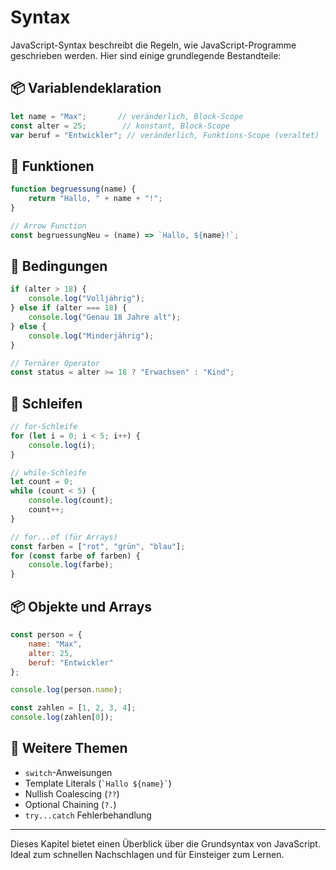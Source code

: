 # Syntax

JavaScript-Syntax beschreibt die Regeln, wie JavaScript-Programme geschrieben werden. Hier sind einige grundlegende Bestandteile:

## 📦 Variablendeklaration

```javascript
let name = "Max";       // veränderlich, Block-Scope
const alter = 25;        // konstant, Block-Scope
var beruf = "Entwickler"; // veränderlich, Funktions-Scope (veraltet)
```

## 🧠 Funktionen

```javascript
function begruessung(name) {
    return "Hallo, " + name + "!";
}

// Arrow Function
const begruessungNeu = (name) => `Hallo, ${name}!`;
```

## 🔀 Bedingungen

```javascript
if (alter > 18) {
    console.log("Volljährig");
} else if (alter === 18) {
    console.log("Genau 18 Jahre alt");
} else {
    console.log("Minderjährig");
}

// Ternärer Operator
const status = alter >= 18 ? "Erwachsen" : "Kind";
```

## 🔁 Schleifen

```javascript
// for-Schleife
for (let i = 0; i < 5; i++) {
    console.log(i);
}

// while-Schleife
let count = 0;
while (count < 5) {
    console.log(count);
    count++;
}

// for...of (für Arrays)
const farben = ["rot", "grün", "blau"];
for (const farbe of farben) {
    console.log(farbe);
}
```

## 📦 Objekte und Arrays

```javascript
const person = {
    name: "Max",
    alter: 25,
    beruf: "Entwickler"
};

console.log(person.name);

const zahlen = [1, 2, 3, 4];
console.log(zahlen[0]);
```

## 📌 Weitere Themen

* `switch`-Anweisungen
* Template Literals (`` `Hallo ${name}` ``)
* Nullish Coalescing (`??`)
* Optional Chaining (`?.`)
* `try...catch` Fehlerbehandlung

---

Dieses Kapitel bietet einen Überblick über die Grundsyntax von JavaScript. Ideal zum schnellen Nachschlagen und für Einsteiger zum Lernen.
